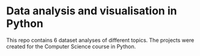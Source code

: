 # Data analysis and visualisation in Python

This repo contains 6 dataset analyses of different topics. The projects were created for the Computer Science course in Python.
